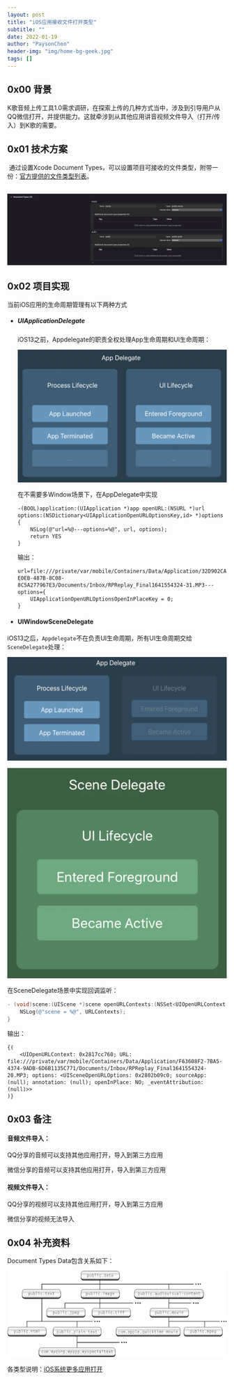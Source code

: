 ```yaml
---
layout: post
title: "iOS应用接收文件打开类型"
subtitle: ""
date: 2022-01-19
author: "PaysonChen"
header-img: "img/home-bg-geek.jpg"
tags: []
---
```


## 0x00 背景

​	K歌音频上传工具1.0需求调研，在探索上传的几种方式当中，涉及到引导用户从QQ微信打开，并提供能力。这就牵涉到从其他应用讲音视频文件导入（打开/传入）到K歌的需要。

## 0x01 技术方案

​	通过设置Xcode Document Types，可以设置项目可接收的文件类型，附带一份：[官方提供的文件类型列表](https://developer.apple.com/library/archive/documentation/Miscellaneous/Reference/UTIRef/Articles/System-DeclaredUniformTypeIdentifiers.html#//apple_ref/doc/uid/TP40009259-SW1)。

​	![](/img/2022-01-19-iOS-OpenType/doctypes.png)



## 0x02 项目实现

当前iOS应用的生命周期管理有以下两种方式

- ##### UIApplicationDelegate

  iOS13之前，Appdelegate的职责全权处理App生命周期和UI生命周期：

  ![](/img/2022-01-19-iOS-OpenType/appdelegate.jpg)

  在不需要多Window场景下，在AppDelegate中实现

  ```objc
  -(BOOL)application:(UIApplication *)app openURL:(NSURL *)url options:(NSDictionary<UIApplicationOpenURLOptionsKey,id> *)options {
      NSLog(@"url=%@---options=%@", url, options);
      return YES
  }
  ```

  输出：

  ```
  url=file:///private/var/mobile/Containers/Data/Application/32D902CA-E0EB-487B-8C08-8C5A277967E3/Documents/Inbox/RPReplay_Final1641554324-31.MP3---options={
      UIApplicationOpenURLOptionsOpenInPlaceKey = 0;
  }
  ```

  

- #### UIWindowSceneDelegate	

​	iOS13之后，`Appdelegate`不在负责UI生命周期，所有UI生命周期交给`SceneDelegate`处理：

![](/img/2022-01-19-iOS-OpenType/scene_Appdelegate.jpg)

![](/img/2022-01-19-iOS-OpenType/scene_delegate.jpg)

在SceneDelegate场景中实现回调监听：

```objective-c
- (void)scene:(UIScene *)scene openURLContexts:(NSSet<UIOpenURLContext *> *)URLContexts {
    NSLog(@"scene = %@", URLContexts);
}
```

输出：

```
{(
    <UIOpenURLContext: 0x2817cc760; URL: file:///private/var/mobile/Containers/Data/Application/F63608F2-7BA5-4374-9ADB-6D6B1135C771/Documents/Inbox/RPReplay_Final1641554324-20.MP3; options: <UISceneOpenURLOptions: 0x2802b09c0; sourceApp: (null); annotation: (null); openInPlace: NO; _eventAttribution: (null)>>
)}
```

## 0x03 备注

#### 音频文件导入：

QQ分享的音频可以支持其他应用打开，导入到第三方应用

微信分享的音频可以支持其他应用打开，导入到第三方应用

#### 视频文件导入：

QQ分享的视频可以支持其他应用打开，导入到第三方应用

微信分享的视频无法导入



## 0x04 补充资料

Document Types Data包含关系如下：

![](/img/2022-01-19-iOS-OpenType/public.data.gif)



各类型说明：[iOS系统更多应用打开](https://developer.apple.com/library/archive/documentation/Miscellaneous/Reference/UTIRef/Articles/System-DeclaredUniformTypeIdentifiers.html#//apple_ref/doc/uid/TP40009259-SW1)





